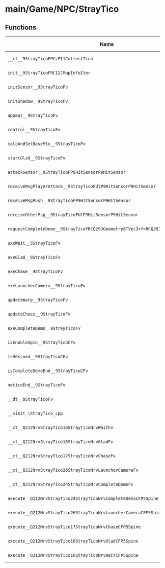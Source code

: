 # main/Game/NPC/StrayTico

## Functions

| Name | Address | Match % |
|------|---------|---------|
| `__ct__9StrayTicoFPCcP11CollectTico` | `0x80288130` | :x: (0.0%) |
| `init__9StrayTicoFRC12JMapInfoIter` | `0x802881E0` | :x: (0.0%) |
| `initSensor__9StrayTicoFv` | `0x802883A4` | :x: (0.0%) |
| `initShadow__9StrayTicoFv` | `0x80288454` | :x: (0.0%) |
| `appear__9StrayTicoFv` | `0x802884D4` | :x: (0.0%) |
| `control__9StrayTicoFv` | `0x80288508` | :x: (0.0%) |
| `calcAndSetBaseMtx__9StrayTicoFv` | `0x802885C4` | :x: (0.0%) |
| `startGlad__9StrayTicoFv` | `0x802885CC` | :x: (0.0%) |
| `attackSensor__9StrayTicoFP9HitSensorP9HitSensor` | `0x80288658` | :x: (0.0%) |
| `receiveMsgPlayerAttack__9StrayTicoFUlP9HitSensorP9HitSensor` | `0x8028873C` | :x: (0.0%) |
| `receiveMsgPush__9StrayTicoFP9HitSensorP9HitSensor` | `0x80288818` | :x: (0.0%) |
| `receiveOtherMsg__9StrayTicoFUlP9HitSensorP9HitSensor` | `0x80288890` | :x: (0.0%) |
| `requestCompleteDemo__9StrayTicoFRCQ29JGeometry8TVec3<f>RCQ29JGeometry8TVec3<f>f` | `0x80288920` | :x: (0.0%) |
| `exeWait__9StrayTicoFv` | `0x80288A40` | :x: (0.0%) |
| `exeGlad__9StrayTicoFv` | `0x80288AB4` | :x: (0.0%) |
| `exeChase__9StrayTicoFv` | `0x80288BA8` | :x: (0.0%) |
| `exeLauncherCamera__9StrayTicoFv` | `0x80288C60` | :x: (0.0%) |
| `updateWarp__9StrayTicoFv` | `0x80288D28` | :x: (0.0%) |
| `updateChase__9StrayTicoFv` | `0x80288DC0` | :x: (0.0%) |
| `exeCompleteDemo__9StrayTicoFv` | `0x80288ED4` | :x: (0.0%) |
| `isEnableSpin__9StrayTicoCFv` | `0x80289060` | :x: (0.0%) |
| `isRescued__9StrayTicoCFv` | `0x802890CC` | :x: (0.0%) |
| `isCompleteDemoEnd__9StrayTicoCFv` | `0x80289124` | :x: (0.0%) |
| `noticeEnd__9StrayTicoFv` | `0x8028917C` | :x: (0.0%) |
| `__dt__9StrayTicoFv` | `0x802891B8` | :x: (0.0%) |
| `__sinit_\StrayTico_cpp` | `0x80289214` | :x: (0.0%) |
| `__ct__Q212NrvStrayTico16StrayTicoNrvWaitFv` | `0x80289258` | :x: (0.0%) |
| `__ct__Q212NrvStrayTico16StrayTicoNrvGladFv` | `0x80289268` | :x: (0.0%) |
| `__ct__Q212NrvStrayTico17StrayTicoNrvChaseFv` | `0x80289278` | :x: (0.0%) |
| `__ct__Q212NrvStrayTico26StrayTicoNrvLauncherCameraFv` | `0x80289288` | :x: (0.0%) |
| `__ct__Q212NrvStrayTico24StrayTicoNrvCompleteDemoFv` | `0x80289298` | :x: (0.0%) |
| `execute__Q212NrvStrayTico24StrayTicoNrvCompleteDemoCFP5Spine` | `0x802892A8` | :x: (0.0%) |
| `execute__Q212NrvStrayTico26StrayTicoNrvLauncherCameraCFP5Spine` | `0x802892B0` | :x: (0.0%) |
| `execute__Q212NrvStrayTico17StrayTicoNrvChaseCFP5Spine` | `0x802892B8` | :x: (0.0%) |
| `execute__Q212NrvStrayTico16StrayTicoNrvGladCFP5Spine` | `0x802892C0` | :x: (0.0%) |
| `execute__Q212NrvStrayTico16StrayTicoNrvWaitCFP5Spine` | `0x802892C8` | :x: (0.0%) |
